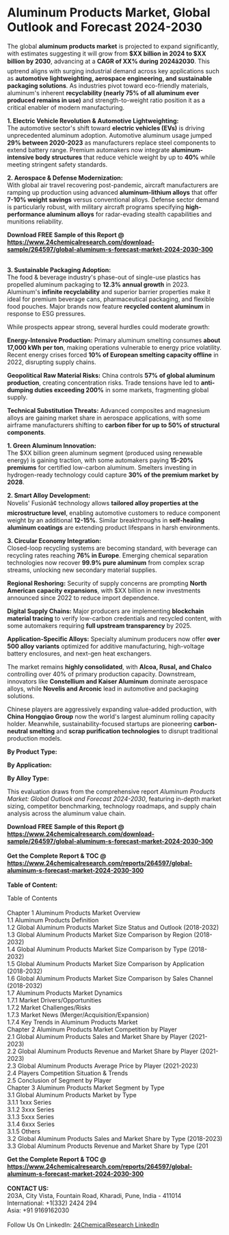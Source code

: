 <h1>Aluminum Products Market, Global Outlook and Forecast 2024-2030</h1><p>The global <strong>aluminum products market</strong> is projected to expand significantly, with estimates suggesting it will grow from <strong>$XX billion in 2024 to $XX billion by 2030</strong>, advancing at a <strong>CAGR of XX% during 2024â2030</strong>. This uptrend aligns with surging industrial demand across key applications such as <strong>automotive lightweighting, aerospace engineering, and sustainable packaging solutions</strong>. As industries pivot toward eco-friendly materials, aluminum's inherent <strong>recyclability (nearly 75% of all aluminum ever produced remains in use)</strong> and strength-to-weight ratio position it as a critical enabler of modern manufacturing.</p><p><strong>1. Electric Vehicle Revolution &amp; Automotive Lightweighting:</strong><br>
The automotive sector's shift toward <strong>electric vehicles (EVs)</strong> is driving unprecedented aluminum adoption. Automotive aluminum usage jumped <strong>29% between 2020-2023</strong> as manufacturers replace steel components to extend battery range. Premium automakers now integrate <strong>aluminum-intensive body structures</strong> that reduce vehicle weight by up to <strong>40%</strong> while meeting stringent safety standards.</p><p><strong>2. Aerospace &amp; Defense Modernization:</strong><br>
With global air travel recovering post-pandemic, aircraft manufacturers are ramping up production using advanced <strong>aluminum-lithium alloys</strong> that offer <strong>7-10% weight savings</strong> versus conventional alloys. Defense sector demand is particularly robust, with military aircraft programs specifying <strong>high-performance aluminum alloys</strong> for radar-evading stealth capabilities and munitions reliability.</p><div><b>Download FREE Sample of this Report @ 
            <a href="https://www.24chemicalresearch.com/download-sample/264597/global-aluminum-s-forecast-market-2024-2030-300">
            https://www.24chemicalresearch.com/download-sample/264597/global-aluminum-s-forecast-market-2024-2030-300</a></b></div><br><p><strong>3. Sustainable Packaging Adoption:</strong><br>
The food &amp; beverage industry's phase-out of single-use plastics has propelled aluminum packaging to <strong>12.3% annual growth</strong> in 2023. Aluminum's <strong>infinite recyclability</strong> and superior barrier properties make it ideal for premium beverage cans, pharmaceutical packaging, and flexible food pouches. Major brands now feature <strong>recycled content aluminum</strong> in response to ESG pressures.</p><p>While prospects appear strong, several hurdles could moderate growth:</p><p><strong>Energy-Intensive Production:</strong> Primary aluminum smelting consumes <strong>about 17,000 kWh per ton</strong>, making operations vulnerable to energy price volatility. Recent energy crises forced <strong>10% of European smelting capacity offline</strong> in 2022, disrupting supply chains.</p><p><strong>Geopolitical Raw Material Risks:</strong> China controls <strong>57% of global aluminum production</strong>, creating concentration risks. Trade tensions have led to <strong>anti-dumping duties exceeding 200%</strong> in some markets, fragmenting global supply.</p><p><strong>Technical Substitution Threats:</strong> Advanced composites and magnesium alloys are gaining market share in aerospace applications, with some airframe manufacturers shifting to <strong>carbon fiber for up to 50% of structural components</strong>.</p><p><strong>1. Green Aluminum Innovation:</strong><br>
The $XX billion green aluminum segment (produced using renewable energy) is gaining traction, with some automakers paying <strong>15-20% premiums</strong> for certified low-carbon aluminum. Smelters investing in hydrogen-ready technology could capture <strong>30% of the premium market by 2028</strong>.</p><p><strong>2. Smart Alloy Development:</strong><br>
Novelis' Fusionâ¢ technology allows <strong>tailored alloy properties at the microstructure level</strong>, enabling automotive customers to reduce component weight by an additional <strong>12-15%</strong>. Similar breakthroughs in <strong>self-healing aluminum coatings</strong> are extending product lifespans in harsh environments.</p><p><strong>3. Circular Economy Integration:</strong><br>
Closed-loop recycling systems are becoming standard, with beverage can recycling rates reaching <strong>76% in Europe</strong>. Emerging chemical separation technologies now recover <strong>99.9% pure aluminum</strong> from complex scrap streams, unlocking new secondary material supplies.</p><p><strong>Regional Reshoring:</strong> Security of supply concerns are prompting <strong>North American capacity expansions</strong>, with $XX billion in new investments announced since 2022 to reduce import dependence.</p><p><strong>Digital Supply Chains:</strong> Major producers are implementing <strong>blockchain material tracing</strong> to verify low-carbon credentials and recycled content, with some automakers requiring <strong>full upstream transparency</strong> by 2025.</p><p><strong>Application-Specific Alloys:</strong> Specialty aluminum producers now offer <strong>over 500 alloy variants</strong> optimized for additive manufacturing, high-voltage battery enclosures, and next-gen heat exchangers.</p><p>The market remains <strong>highly consolidated</strong>, with <strong>Alcoa, Rusal, and Chalco</strong> controlling over 40% of primary production capacity. Downstream, innovators like <strong>Constellium and Kaiser Aluminum</strong> dominate aerospace alloys, while <strong>Novelis and Arconic</strong> lead in automotive and packaging solutions.</p><p>Chinese players are aggressively expanding value-added production, with <strong>China Hongqiao Group</strong> now the world's largest aluminum rolling capacity holder. Meanwhile, sustainability-focused startups are pioneering <strong>carbon-neutral smelting</strong> and <strong>scrap purification technologies</strong> to disrupt traditional production models.</p><p><strong>By Product Type:</strong></p><p><strong>By Application:</strong></p><p><strong>By Alloy Type:</strong></p><p>This evaluation draws from the comprehensive report <em>Aluminum Products Market: Global Outlook and Forecast 2024-2030</em>, featuring in-depth market sizing, competitor benchmarking, technology roadmaps, and supply chain analysis across the aluminum value chain.</p><div><b>Download FREE Sample of this Report @ 
            <a href="https://www.24chemicalresearch.com/download-sample/264597/global-aluminum-s-forecast-market-2024-2030-300">
            https://www.24chemicalresearch.com/download-sample/264597/global-aluminum-s-forecast-market-2024-2030-300</a></b></div><br><div><b>Get the Complete Report & TOC @ 
            <a href="https://www.24chemicalresearch.com/reports/264597/global-aluminum-s-forecast-market-2024-2030-300">
            https://www.24chemicalresearch.com/reports/264597/global-aluminum-s-forecast-market-2024-2030-300</a></b></div><br>
            <b>Table of Content:</b><p>Table of Contents<br />
<br />
Chapter 1 Aluminum Products Market Overview<br />
    1.1 Aluminum Products Definition<br />
    1.2 Global Aluminum Products Market Size Status and Outlook (2018-2032)<br />
    1.3 Global Aluminum Products Market Size Comparison by Region (2018-2032)<br />
    1.4 Global Aluminum Products Market Size Comparison by Type (2018-2032)<br />
    1.5 Global Aluminum Products Market Size Comparison by Application (2018-2032)<br />
    1.6 Global Aluminum Products Market Size Comparison by Sales Channel (2018-2032)<br />
    1.7 Aluminum Products Market Dynamics<br />
        1.7.1 Market Drivers/Opportunities<br />
        1.7.2 Market Challenges/Risks<br />
        1.7.3 Market News (Merger/Acquisition/Expansion)<br />
        1.7.4 Key Trends in Aluminum Products Market<br />
Chapter 2 Aluminum Products Market Competition by Player<br />
    2.1 Global Aluminum Products Sales and Market Share by Player (2021-2023)<br />
    2.2 Global Aluminum Products Revenue and Market Share by Player (2021-2023)<br />
    2.3 Global Aluminum Products Average Price by Player (2021-2023)<br />
    2.4 Players Competition Situation & Trends<br />
    2.5 Conclusion of Segment by Player<br />
Chapter 3 Aluminum Products Market Segment by Type<br />
    3.1 Global Aluminum Products Market by Type<br />
        3.1.1 1xxx Series<br />
        3.1.2 3xxx Series<br />
        3.1.3 5xxx Series<br />
        3.1.4 6xxx Series<br />
        3.1.5 Others<br />
    3.2 Global Aluminum Products Sales and Market Share by Type (2018-2023)<br />
    3.3 Global Aluminum Products Revenue and Market Share by Type (201</p><div><b>Get the Complete Report & TOC @ 
            <a href="https://www.24chemicalresearch.com/reports/264597/global-aluminum-s-forecast-market-2024-2030-300">
            https://www.24chemicalresearch.com/reports/264597/global-aluminum-s-forecast-market-2024-2030-300</a></b></div><br><b>CONTACT US:</b><br>
            203A, City Vista, Fountain Road, Kharadi, Pune, India - 411014<br>
            International: +1(332) 2424 294<br>
            Asia: +91 9169162030 <br><br>
            Follow Us On LinkedIn: <a href="https://www.linkedin.com/company/24chemicalresearch/">24ChemicalResearch LinkedIn</a>
